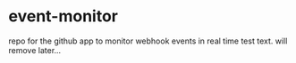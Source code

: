 # event-monitor
repo for the github app to monitor webhook events in real time
test text. will remove later...
